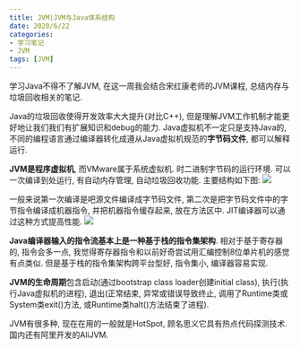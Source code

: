 ```yaml
---
title: JVM|JVM与Java体系结构
date: 2020/6/22
categories: 
- 学习笔记
- JVM
tags: [JVM]
---
```


学习Java不得不了解JVM, 在这一周我会结合宋红康老师的JVM课程, 总结内存与垃圾回收相关的笔记.
<!-- more -->

Java的垃圾回收使得开发效率大大提升(对比C++), 但是理解JVM工作机制才能更好地让我们我们有扩展知识和debug的能力. Java虚拟机不一定只是支持Java的, 不同的编程语言通过编译器转化成遵从Java虚拟机规范的**字节码文件**, 都可以解释运行.

**JVM是程序虚拟机**, 而VMware属于系统虚拟机. 时二进制字节码的运行环境. 可以一次编译到处运行, 有自动内存管理, 自动垃圾回收功能. 主要结构如下图:
![](/image/jvm1_1.png)

一般来说第一次编译是吧源文件编译成字节码文件, 第二次是把字节码文件中的字节指令编译成机器指令, 并把机器指令缓存起来, 放在方法区中. JIT编译器可以通过这种方式提高性能.
![](/image/jvm1_2.png)

**Java编译器输入的指令流基本上是一种基于栈的指令集架构**. 相对于基于寄存器的, 指令会多一点, 我觉得寄存器指令和以前好奇尝试用汇编控制8位单片机的感觉有点类似. 但是基于栈的指令集架构跨平台型好, 指令集小, 编译器容易实现.

**JVM的生命周期**包含启动(通过bootstrap class loader创建initial class), 执行(执行Java虚拟机的进程), 退出(正常结束, 异常或错误导致终止, 调用了Runtime类或System类exit()方法, 或Runtime类halt()方法结束了进程).

JVM有很多种, 现在在用的一般就是HotSpot, 顾名思义它具有热点代码探测技术. 国内还有阿里开发的AliJVM.